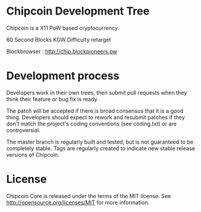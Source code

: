 
Chipcoin Development Tree
===========================
Chipcoin is a X11 PoW based cryptocurrency.

60 Second Blocks
KGW Difficulty retarget

Blockbrowser : http://chip.blockpioneers.pw


Development process
===========================

Developers work in their own trees, then submit pull requests when
they think their feature or bug fix is ready.

The patch will be accepted if there is broad consensus that it is a
good thing.  Developers should expect to rework and resubmit patches
if they don't match the project's coding conventions (see coding.txt)
or are controversial.

The master branch is regularly built and tested, but is not guaranteed
to be completely stable. Tags are regularly created to indicate new
stable release versions of Chipcoin.


License
===========================
Chipcoin Core is released under the terms of the MIT license. See http://opensource.org/licenses/MIT for more information.
